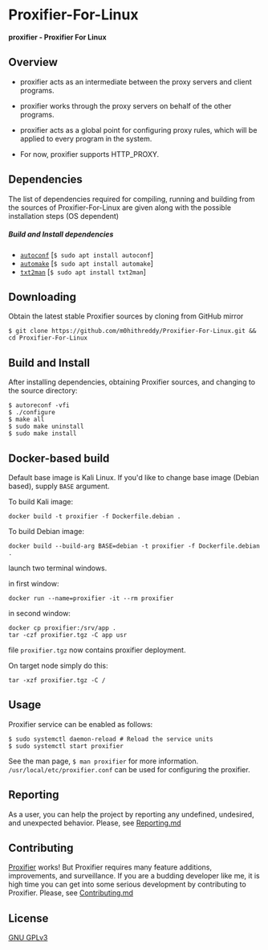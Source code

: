 # Proxifier-For-Linux

**proxifier - Proxifier For Linux**

## Overview

* proxifier acts as an intermediate between the proxy servers and client programs.
 
* proxifier works through the proxy servers on behalf of the other programs.

* proxifier acts as a global point for configuring proxy rules, which will be applied to every program in the system.

* For now, proxifier supports HTTP_PROXY.

## Dependencies

The list of dependencies required for compiling, running and building from the sources of Proxifier-For-Linux are given along with the possible installation steps (OS dependent)

##### Build and Install dependencies

* [```autoconf```](https://github.com/autotools-mirror/autoconf) [```$ sudo apt install autoconf```]
* [```automake```](https://github.com/autotools-mirror/automake) [```$ sudo apt install automake```]
* [```txt2man```](https://github.com/mvertes/txt2man) [```$ sudo apt install txt2man```]

## Downloading

Obtain the latest stable Proxifier sources by cloning from GitHub mirror

    $ git clone https://github.com/m0hithreddy/Proxifier-For-Linux.git && cd Proxifier-For-Linux

## Build and Install

After installing dependencies, obtaining Proxifier sources, and changing to the source directory:

    $ autoreconf -vfi
    $ ./configure
    $ make all
    $ sudo make uninstall
    $ sudo make install


## Docker-based build 

Default base image is Kali Linux. If you'd like to change base image (Debian based), supply `BASE` argument.

To build Kali image:

```shell
docker build -t proxifier -f Dockerfile.debian .
```

To build Debian image:

```shell
docker build --build-arg BASE=debian -t proxifier -f Dockerfile.debian .
```


launch two terminal windows.

in first window:

```shell
docker run --name=proxifier -it --rm proxifier
```

in second window:

```shell
docker cp proxifier:/srv/app .
tar -czf proxifier.tgz -C app usr
```

file `proxifier.tgz` now contains proxifier deployment.

On target node simply do this:

```shell
tar -xzf proxifier.tgz -C /
```

## Usage
Proxifier service can be enabled as follows:

    $ sudo systemctl daemon-reload # Reload the service units
    $ sudo systemctl start proxifier

See the man page, ```$ man proxifier``` for more information. ```/usr/local/etc/proxifier.conf``` can be used for configuring the proxifier.

## Reporting

As a user, you can help the project by reporting any undefined, undesired, and unexpected behavior. Please, see [Reporting.md](https://github.com/m0hithreddy/Proxifier-For-Linux/blob/master/Reporting.md)

## Contributing

[Proxifier](https://github.com/m0hithreddy/Proxifier-For-Linux) works! But Proxifier requires many feature additions, improvements, and surveillance. If you are a budding developer like me, it is high time
you can get into some serious development by contributing to Proxifier. Please, see [Contributing.md](https://github.com/m0hithreddy/Proxifier-For-Linux/blob/master/Contributing.md)

## License
[GNU GPLv3](https://choosealicense.com/licenses/gpl-3.0/)
